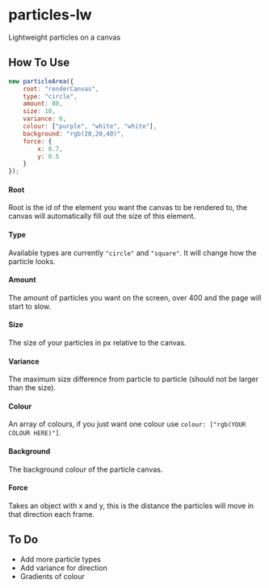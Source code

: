 # particles-lw
Lightweight particles on a canvas

## How To Use
```js
new particleArea({
    root: "renderCanvas",
    type: "circle",
    amount: 80,
    size: 10,
    variance: 6,
    colour: ["purple", "white", "white"],
    background: "rgb(20,20,40)",
    force: {
        x: 0.7,
        y: 0.5
    }
});
```

#### Root
Root is the id of the element you want the canvas to be rendered to, the canvas will automatically fill out the size of this element.  

#### Type
Available types are currently `"circle"` and `"square"`. It will change how the particle looks.  

#### Amount
The amount of particles you want on the screen, over 400 and the page will start to slow.  

#### Size
The size of your particles in px relative to the canvas.  

#### Variance
The maximum size difference from particle to particle (should not be larger than the size).  

#### Colour
An array of colours, if you just want one colour use `colour: ["rgb(YOUR COLOUR HERE)"]`.  

#### Background
The background colour of the particle canvas.  

#### Force
Takes an object with x and y, this is the distance the particles will move in that direction each frame.  

## To Do
* Add more particle types
* Add variance for direction
* Gradients of colour
